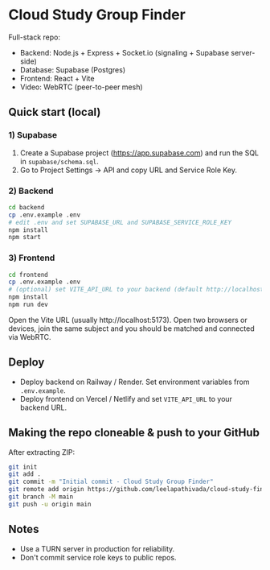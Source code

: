 # Cloud Study Group Finder

Full-stack repo:
- Backend: Node.js + Express + Socket.io (signaling + Supabase server-side)
- Database: Supabase (Postgres)
- Frontend: React + Vite
- Video: WebRTC (peer-to-peer mesh)

## Quick start (local)

### 1) Supabase
1. Create a Supabase project (https://app.supabase.com) and run the SQL in `supabase/schema.sql`.
2. Go to Project Settings → API and copy URL and Service Role Key.

### 2) Backend
```bash
cd backend
cp .env.example .env
# edit .env and set SUPABASE_URL and SUPABASE_SERVICE_ROLE_KEY
npm install
npm start
```

### 3) Frontend
```bash
cd frontend
cp .env.example .env
# (optional) set VITE_API_URL to your backend (default http://localhost:3000)
npm install
npm run dev
```

Open the Vite URL (usually http://localhost:5173). Open two browsers or devices, join the same subject and you should be matched and connected via WebRTC.

## Deploy
- Deploy backend on Railway / Render. Set environment variables from `.env.example`.
- Deploy frontend on Vercel / Netlify and set `VITE_API_URL` to your backend URL.

## Making the repo cloneable & push to your GitHub
After extracting ZIP:

```bash
git init
git add .
git commit -m "Initial commit - Cloud Study Group Finder"
git remote add origin https://github.com/leelapathivada/cloud-study-finder.git
git branch -M main
git push -u origin main
```

## Notes
- Use a TURN server in production for reliability.
- Don't commit service role keys to public repos.
